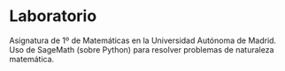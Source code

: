 # Laboratorio
Asignatura de 1º de Matemáticas en la Universidad Autónoma de Madrid. Uso de SageMath (sobre Python) para resolver problemas de naturaleza matemática.
